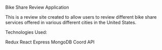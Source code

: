 Bike Share Review Application

This is a review site created to allow users to review different bike share services offered in various different cities in the United States.

Technologies Used:

Redux
React
Express
MongoDB
Coord API

